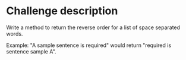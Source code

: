 # Challenge description

Write a method to return the reverse order for a list of space separated words.

Example: "A sample sentence is required" would return "required is sentence sample A".
